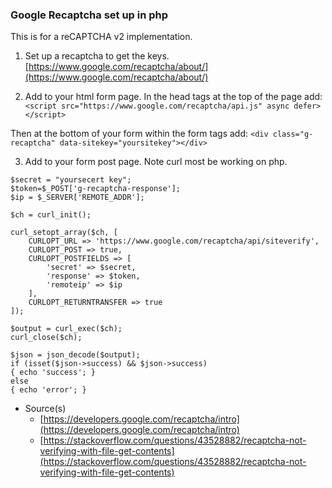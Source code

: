### Google Recaptcha set up in php
This is for a reCAPTCHA v2 implementation.

1. Set up a recaptcha to get the keys.
[https://www.google.com/recaptcha/about/](https://www.google.com/recaptcha/about/)

2. Add to your html form page.
In the head tags at the top of the page add:
`<script src="https://www.google.com/recaptcha/api.js" async defer></script>`

Then at the bottom of your form within the form tags add:
`<div class="g-recaptcha" data-sitekey="yoursitekey"></div>`

3. Add to your form post page.
Note curl most be working on php.

```
$secret = "yoursecert key";
$token=$_POST['g-recaptcha-response'];
$ip = $_SERVER['REMOTE_ADDR'];

$ch = curl_init();

curl_setopt_array($ch, [
    CURLOPT_URL => 'https://www.google.com/recaptcha/api/siteverify',
    CURLOPT_POST => true,
    CURLOPT_POSTFIELDS => [
        'secret' => $secret,
        'response' => $token,
        'remoteip' => $ip
    ],
    CURLOPT_RETURNTRANSFER => true
]);

$output = curl_exec($ch);
curl_close($ch);

$json = json_decode($output);
if (isset($json->success) && $json->success)
{ echo 'success'; }
else
{ echo 'error'; }
```

- Source(s)
  - [https://developers.google.com/recaptcha/intro](https://developers.google.com/recaptcha/intro)
  - [https://stackoverflow.com/questions/43528882/recaptcha-not-verifying-with-file-get-contents](https://stackoverflow.com/questions/43528882/recaptcha-not-verifying-with-file-get-contents)
